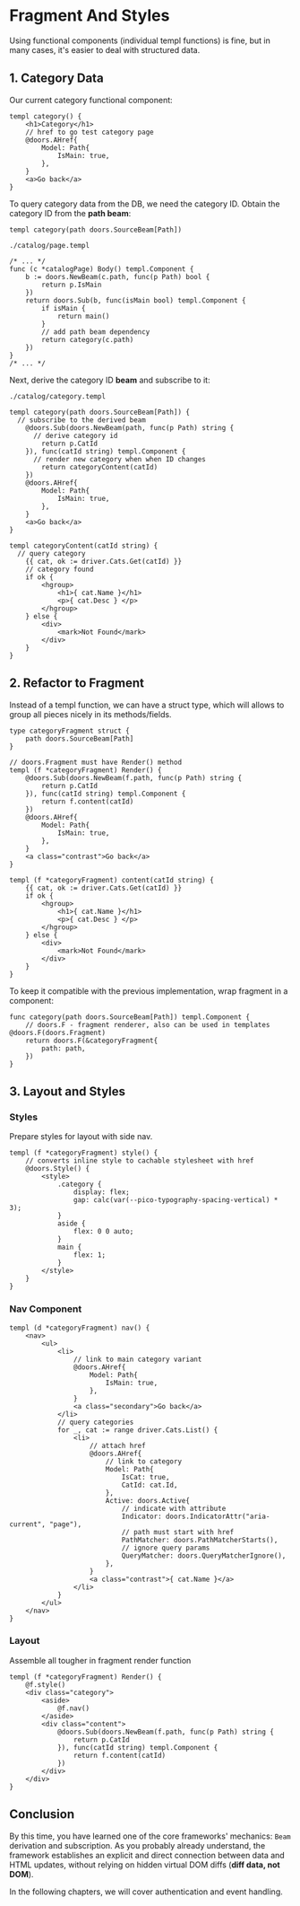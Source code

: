 # Fragment And Styles

Using functional components (individual templ functions) is fine, but in many cases, it's easier to deal with structured data. 

## 1. Category Data

Our current category functional component:

```templ
templ category() {
	<h1>Category</h1>
	// href to go test category page
	@doors.AHref{
		Model: Path{
			IsMain: true,
		},
	}
	<a>Go back</a>
}
```

To query category data from the DB, we need the category ID. Obtain the category ID from the **path beam**: 

```templ
templ category(path doors.SourceBeam[Path]) 
```

`./catalog/page.templ`

```templ
/* ... */
func (c *catalogPage) Body() templ.Component {
	b := doors.NewBeam(c.path, func(p Path) bool {
		return p.IsMain
	})
	return doors.Sub(b, func(isMain bool) templ.Component {
		if isMain {
			return main()
		}
		// add path beam dependency
		return category(c.path)
	})
}
/* ... */
```

Next, derive the category ID **beam** and subscribe to it:

`./catalog/category.templ`

```templ
templ category(path doors.SourceBeam[Path]) {
  // subscribe to the derived beam
	@doors.Sub(doors.NewBeam(path, func(p Path) string {
	  // derive category id
		return p.CatId
	}), func(catId string) templ.Component {
	  // render new category when when ID changes
		return categoryContent(catId)
	})
	@doors.AHref{
		Model: Path{
			IsMain: true,
		},
	}
	<a>Go back</a>
}

templ categoryContent(catId string) {
  // query category
	{{ cat, ok := driver.Cats.Get(catId) }}
	// category found
	if ok {
		<hgroup>
			<h1>{ cat.Name }</h1>
			<p>{ cat.Desc } </p>
		</hgroup>
	} else {
		<div>
			<mark>Not Found</mark>
		</div>
	}
}

```

## 2. Refactor to Fragment

Instead of a templ function, we can have a struct type, which will allows to group all pieces nicely in its methods/fields.

```templ
type categoryFragment struct {
	path doors.SourceBeam[Path]
}

// doors.Fragment must have Render() method
templ (f *categoryFragment) Render() {
	@doors.Sub(doors.NewBeam(f.path, func(p Path) string {
		return p.CatId
	}), func(catId string) templ.Component {
		return f.content(catId)
	})
	@doors.AHref{
		Model: Path{
			IsMain: true,
		},
	}
	<a class="contrast">Go back</a>
}

templ (f *categoryFragment) content(catId string) {
	{{ cat, ok := driver.Cats.Get(catId) }}
	if ok {
		<hgroup>
			<h1>{ cat.Name }</h1>
			<p>{ cat.Desc } </p>
		</hgroup>
	} else {
		<div>
			<mark>Not Found</mark>
		</div>
	}
}

```

To keep it compatible with the previous implementation, wrap fragment in a component:

```templ
func category(path doors.SourceBeam[Path]) templ.Component {
	// doors.F - fragment renderer, also can be used in templates @doors.F(doors.Fragment)
	return doors.F(&categoryFragment{
		path: path,
	})
}
```

## 3. Layout and Styles

### Styles

Prepare styles for layout with side nav.

```templ
templ (f *categoryFragment) style() {
	// converts inline style to cachable stylesheet with href
	@doors.Style() {
        <style>
            .category {
                display: flex;
                gap: calc(var(--pico-typography-spacing-vertical) * 3);
            }
            aside {
                flex: 0 0 auto; 
            }
            main {
                flex: 1;
            }
        </style>
	}
}

```

### Nav Component

```templ
templ (d *categoryFragment) nav() {
	<nav>
		<ul>
			<li>
				// link to main category variant
				@doors.AHref{
					Model: Path{
						IsMain: true,
					},
				}
				<a class="secondary">Go back</a>
			</li>
			// query categories
			for _, cat := range driver.Cats.List() {
				<li>
					// attach href 
					@doors.AHref{
						// link to category
						Model: Path{
							IsCat: true,
							CatId: cat.Id,
						},
						Active: doors.Active{
							// indicate with attribute
							Indicator: doors.IndicatorAttr("aria-current", "page"),
							// path must start with href
							PathMatcher: doors.PathMatcherStarts(),
							// ignore query params
							QueryMatcher: doors.QueryMatcherIgnore(),
						},
					}
					<a class="contrast">{ cat.Name }</a>
				</li>
			}
		</ul>
	</nav>
}
```

### Layout

Assemble all tougher in fragment render function

```templ
templ (f *categoryFragment) Render() {
	@f.style()
	<div class="category">
		<aside>
			@f.nav()
		</aside>
		<div class="content">
			@doors.Sub(doors.NewBeam(f.path, func(p Path) string {
				return p.CatId
			}), func(catId string) templ.Component {
				return f.content(catId)
			})
		</div>
	</div>
}
```

## Conclusion

By this time, you have learned one of the core frameworks' mechanics: `Beam` derivation and subscription.   As you probably already understand, the framework establishes an explicit and direct connection between data and HTML updates, without relying on hidden virtual DOM diffs (**diff data, not DOM**).

In the following chapters, we will cover authentication and event handling.
